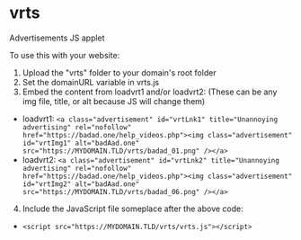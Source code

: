 # vrts
Advertisements JS applet

To use this with your website:
1. Upload the "vrts" folder to your domain's root folder
2. Set the domainURL variable in vrts.js
3. Embed the content from loadvrt1 and/or loadvrt2: (These can be any img file, title, or alt because JS will change them)
  - loadvrt1: `<a class="advertisement" id="vrtLnk1" title="Unannoying advertising" rel="nofollow" href="https://badad.one/help_videos.php"><img class="advertisement" id="vrtImg1" alt="badAad.one" src="https://MYDOMAIN.TLD/vrts/badad_01.png" /></a>`
  - loadvrt2: `<a class="advertisement" id="vrtLnk2" title="Unannoying advertising" rel="nofollow" href="https://badad.one/help_videos.php"><img class="advertisement" id="vrtImg2" alt="badAad.one" src="https://MYDOMAIN.TLD/vrts/badad_06.png" /></a>`
4. Include the JavaScript file someplace after the above code:
  - `<script src="https://MYDOMAIN.TLD/vrts/vrts.js"></script>`

